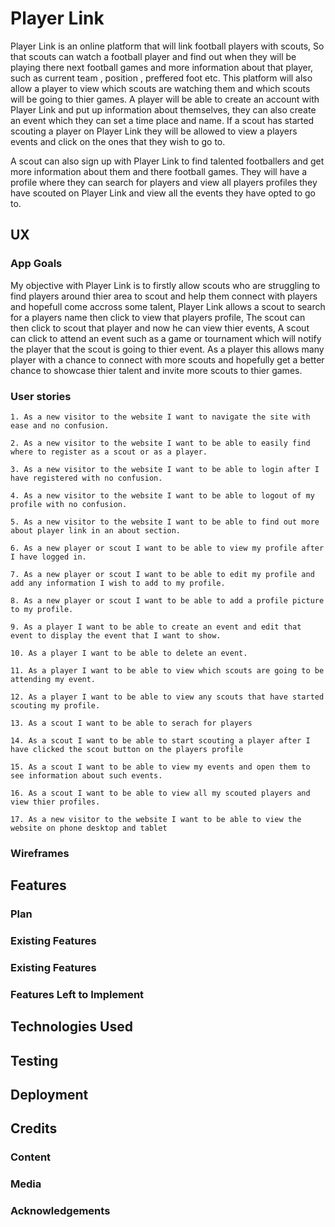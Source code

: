 # Player Link

Player Link is an online platform that will link football players with scouts, So that scouts can watch a football player and find out when they will be playing there next football games and more information about that player, such as current team , position , preffered foot etc. This platform will also allow a player to view which scouts are watching them and which scouts will be going to thier games. A player will be able to create an account with Player Link and put up information about themselves, they can also create an event which they can set a time place and name. If a scout has started scouting a player on Player Link they will be allowed to view a players events and click on the ones that they wish to go to. 

A scout can also sign up with Player Link to find talented footballers and get more information about them and there football games. They will have a profile where they can search for players and view all players profiles they have scouted on Player Link and view all the events they have opted to go to.  

## UX

### App Goals

My objective with Player Link is to firstly allow scouts who are struggling to find players around thier area to scout and help them connect with players and hopefull come accross some talent, Player Link allows a scout to search for a players name then click to view that players profile, The scout can then click to scout that player and now he can view thier events, A scout can click to attend an event such as a game or tournament which will notify the player that the scout is going to thier event. As a player this allows many player with a chance to connect with more scouts and hopefully get a better chance to showcase thier talent and invite more scouts to thier games.

### User stories

    1. As a new visitor to the website I want to navigate the site with ease and no confusion.

    2. As a new visitor to the website I want to be able to easily find where to register as a scout or as a player.

    3. As a new visitor to the website I want to be able to login after I have registered with no confusion.

    4. As a new visitor to the website I want to be able to logout of my profile with no confusion.

    5. As a new visitor to the website I want to be able to find out more about player link in an about section.
    
    6. As a new player or scout I want to be able to view my profile after I have logged in.
    
    7. As a new player or scout I want to be able to edit my profile and add any information I wish to add to my profile. 

    8. As a new player or scout I want to be able to add a profile picture to my profile. 
    
    9. As a player I want to be able to create an event and edit that event to display the event that I want to show.
    
    10. As a player I want to be able to delete an event.

    11. As a player I want to be able to view which scouts are going to be attending my event.
    
    12. As a player I want to be able to view any scouts that have started scouting my profile.
    
    13. As a scout I want to be able to serach for players 

    14. As a scout I want to be able to start scouting a player after I have clicked the scout button on the players profile
   
    15. As a scout I want to be able to view my events and open them to see information about such events.
    
    16. As a scout I want to be able to view all my scouted players and view thier profiles.
   
    17. As a new visitor to the website I want to be able to view the website on phone desktop and tablet

### Wireframes

## Features

### Plan

### Existing Features

### Existing Features

### Features Left to Implement

## Technologies Used

## Testing

## Deployment

## Credits

### Content

### Media

### Acknowledgements

